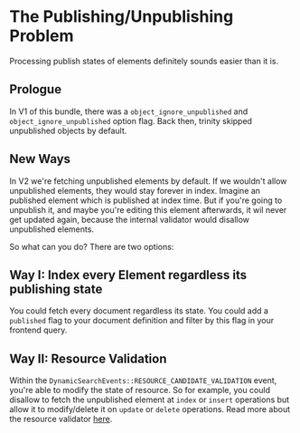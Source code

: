# The Publishing/Unpublishing Problem
Processing publish states of elements definitely sounds easier than it is.

## Prologue
In V1 of this bundle, there was a `object_ignore_unpublished` and `object_ignore_unpublished` option flag.
Back then, trinity skipped unpublished objects by default.

## New Ways
In V2 we're fetching unpublished elements by default. If we wouldn't allow unpublished elements,
they would stay forever in index. Imagine an published element which is published at index time.
But if you're going to unpublish it, and maybe you're editing this element afterwards, it wil never get updated again,
because the internal validator would disallow unpublished elements.

So what can you do? There are two options:

## Way I: Index every Element regardless its publishing state
You could fetch every document regardless its state. You could add a `published` flag to your document definition 
and filter by this flag in your frontend query.

## Way II: Resource Validation
Within the `DynamicSearchEvents::RESOURCE_CANDIDATE_VALIDATION` event, you're able to modify the state of resource.
So for example, you could disallow to fetch the unpublished element at `index` or `insert` operations but allow it to modify/delete it
on `update` or `delete` operations. Read more about the resource validator [here](https://github.com/dachcom-digital/pimcore-dynamic-search/blob/master/docs/40_ResourceValidator.md).
